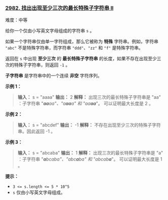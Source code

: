 ### [2982\. 找出出现至少三次的最长特殊子字符串 II](https://leetcode.cn/problems/find-longest-special-substring-that-occurs-thrice-ii/)

难度：中等

给你一个仅由小写英文字母组成的字符串 `s` 。

如果一个字符串仅由单一字符组成，那么它被称为 **特殊** 字符串。例如，字符串 `"abc"` 不是特殊字符串，而字符串 `"ddd"`、`"zz"` 和 `"f"` 是特殊字符串。

返回在 `s` 中出现 **至少三次** 的 **最长特殊子字符串** 的长度，如果不存在出现至少三次的特殊子字符串，则返回 `-1` 。

**子字符串** 是字符串中的一个连续 **非空** 字符序列。

**示例 1：**

> **输入：** s = "aaaa"
> **输出：** 2
> **解释：** 出现三次的最长特殊子字符串是 "aa" ：子字符串 "_**aa**_aa"、"a_**aa**_a" 和 "aa_**aa**_"。
> 可以证明最大长度是 2 。

**示例 2：**

> **输入：** s = "abcdef"
> **输出：** \-1
> **解释：** 不存在出现至少三次的特殊子字符串。因此返回 -1 。

**示例 3：**

> **输入：** s = "abcaba"
> **输出：** 1
> **解释：** 出现三次的最长特殊子字符串是 "a" ：子字符串 "_**a**_bcaba"、"abc_**a**_ba" 和 "abcab_**a**_"。
> 可以证明最大长度是 1 。

**提示：**

- `3 <= s.length <= 5 * 10^5`
- `s` 仅由小写英文字母组成。
